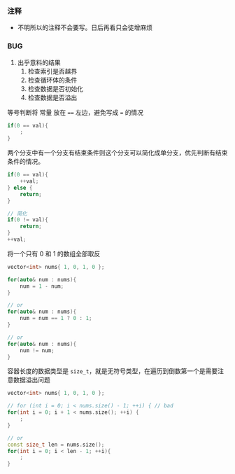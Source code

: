 ### 注释

- 不明所以的注释不会要写。日后再看只会徒增麻烦

### BUG

1. 出乎意料的结果
   1. 检查索引是否越界
   2. 检查循环体的条件
   3. 检查数据是否初始化
   4. 检查数据是否溢出



等号判断将 常量 放在 `==` 左边，避免写成 `=` 的情况

```cpp
if(0 == val){
    ;
}
```





两个分支中有一个分支有结束条件则这个分支可以简化成单分支，优先判断有结束条件的情况。

```cpp
if(0 == val){
    ++val;
} else {
    return;
}

// 简化
if(0 != val){
    return;
}
++val;
```



将一个只有 0 和 1 的数组全部取反

```cpp
vector<int> nums{ 1, 0, 1, 0 };

for(auto& num : nums){
    num = 1 - num;
}

// or
for(auto& num : nums){
    num = num == 1 ? 0 : 1;
}

// or
for(auto& num : nums){
    num != num;
}
```



容器长度的数据类型是 `size_t`，就是无符号类型，在遍历到倒数第一个是需要注意数据溢出问题

```cpp
vector<int> nums{ 1, 0, 1, 0 };

// for (int i = 0; i < nums.size() - 1; ++i) { // bad
for(int i = 0; i + 1 < nums.size(); ++i) {
	;
}

// or
const size_t len = nums.size();
for(int i = 0; i < len - 1; ++i){
    ;
}
```
